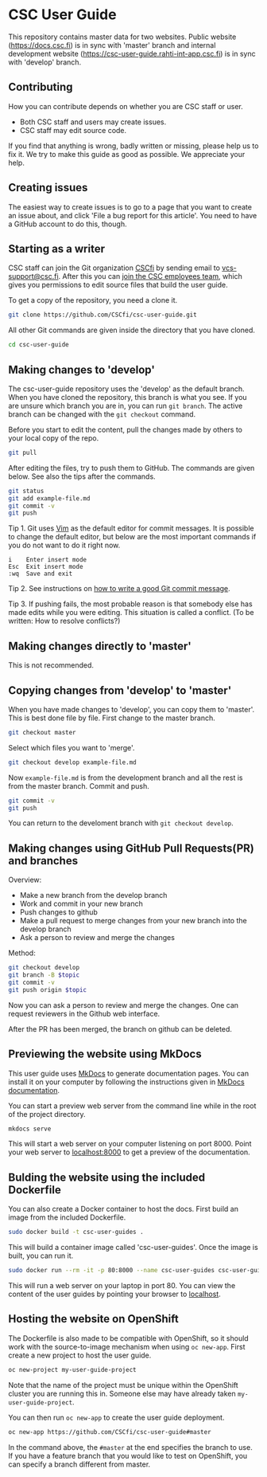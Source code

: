 # CSC User Guide

This repository contains master data for two websites. Public website
(https://docs.csc.fi) is in sync with 'master' branch and internal
development website (https://csc-user-guide.rahti-int-app.csc.fi) is
in sync with 'develop' branch.



## Contributing

How you can contribute depends on whether you are CSC staff or user.

* Both CSC staff and users may create issues.
* CSC staff may edit source code.

If you find that anything is wrong, badly written or missing, please
help us to fix it. We try to make this guide as good as possible. We
appreciate your help.



## Creating issues

The easiest way to create issues is to go to a page that you want to
create an issue about, and click 'File a bug report for this
article'. You need to have a GitHub account to do this, though.



## Starting as a writer

CSC staff can join the Git organization
[CSCfi](https://github.com/CSCfi) by sending email to
vcs-support@csc.fi. After this you can [join the CSC employees
team](https://github.com/orgs/CSCfi/teams/employees/members), which
gives you permissions to edit source files that build the user guide.

To get a copy of the repository, you need a clone it.

```bash
git clone https://github.com/CSCfi/csc-user-guide.git
```

All other Git commands are given inside the directory that you have
cloned.

```bash
cd csc-user-guide
```



## Making changes to 'develop'

The csc-user-guide repository uses the 'develop' as the default
branch. When you have cloned the repository, this branch is what you
see. If you are unsure which branch you are in, you can run `git
branch`. The active branch can be changed with the `git checkout`
command.

Before you start to edit the content, pull the changes made by others
to your local copy of the repo.

```bash
git pull
```

After editing the files, try to push them to GitHub. The commands are
given below. See also the tips after the commands.

```bash
git status
git add example-file.md
git commit -v
git push
```

Tip 1. Git uses [Vim](https://www.vim.org) as the default editor for commit
messages. It is possible to change the default editor, but below are
the most important commands if you do not want to do it right now.

```
i    Enter insert mode
Esc  Exit insert mode
:wq  Save and exit
```

Tip 2. See instructions on [how to write a good Git commit
message](https://chris.beams.io/posts/git-commit/).

Tip 3. If pushing fails, the most probable reason is that somebody
else has made edits while you were editing. This situation is called a
conflict. (To be written: How to resolve conflicts?)



## Making changes directly to 'master'

This is not recommended.



## Copying changes from 'develop' to 'master'

When you have made changes to 'develop', you can copy them to
'master'. This is best done file by file. First change to the master
branch.

```bash
git checkout master
```

Select which files you want to 'merge'.

```bash
git checkout develop example-file.md
```

Now `example-file.md` is from the development branch and all the rest
is from the master branch. Commit and push.

```bash
git commit -v
git push
```

You can return to the develoment branch with `git checkout develop`.

## Making changes using GitHub Pull Requests(PR) and branches

Overview:

 - Make a new branch from the develop branch
 - Work and commit in your new branch
 - Push changes to github
 - Make a pull request to merge changes from your new branch into the develop branch
 - Ask a person to review and merge the changes

Method:

```bash
git checkout develop
git branch -B $topic
git commit -v
git push origin $topic
```

Now you can ask a person to review and merge the changes. One can request
reviewers in the Github web interface.

After the PR has been merged, the branch on github can be deleted.

## Previewing the website using MkDocs

This user guide uses [MkDocs](http://www.mkdocs.org/) to generate
documentation pages. You can install it on your computer by following
the instructions given in [MkDocs
documentation](http://www.mkdocs.org/#installation).

You can start a preview web server from the command line while in the
root of the project directory.

```bash
mkdocs serve
```

This will start a web server on your computer listening on port
8000. Point your web server to [localhost:8000](http://localhost:8000)
to get a preview of the documentation.



## Bulding the website using the included Dockerfile

You can also create a Docker container to host the docs. First build
an image from the included Dockerfile.

```bash
sudo docker build -t csc-user-guides .
```

This will build a container image called 'csc-user-guides'. Once the
image is built, you can run it.

```bash
sudo docker run --rm -it -p 80:8000 --name csc-user-guides csc-user-guides
```

This will run a web server on your laptop in port 80. You can view the
content of the user guides by pointing your browser to
[localhost](http://localhost).



## Hosting the website on OpenShift

The Dockerfile is also made to be compatible with OpenShift, so it
should work with the source-to-image mechanism when using `oc
new-app`. First create a new project to host the user guide.

```bash
oc new-project my-user-guide-project
```

Note that the name of the project must be unique within the OpenShift
cluster you are running this in. Someone else may have already taken
`my-user-guide-project`.

You can then run `oc new-app` to create the user guide deployment.

```bash
oc new-app https://github.com/CSCfi/csc-user-guide#master
```

In the command above, the `#master` at the end specifies the branch to
use. If you have a feature branch that you would like to test on
OpenShift, you can specify a branch different from master.
